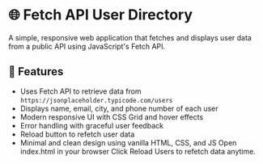 # 🌐 Fetch API User Directory

A simple, responsive web application that fetches and displays user data from a public API using JavaScript's Fetch API.

## 🚀 Features

- Uses Fetch API to retrieve data from `https://jsonplaceholder.typicode.com/users`
- Displays name, email, city, and phone number of each user
- Modern responsive UI with CSS Grid and hover effects
- Error handling with graceful user feedback
- Reload button to refetch user data
- Minimal and clean design using vanilla HTML, CSS, and JS
Open index.html in your browser
Click Reload Users to refetch data anytime.


